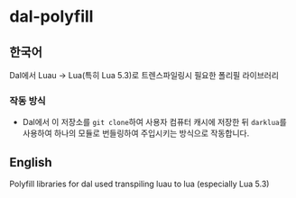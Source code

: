 # dal-polyfill

## 한국어
Dal에서 Luau -> Lua(특히 Lua 5.3)로 트렌스파일링시 필요한 폴리필 라이브러리

### 작동 방식
- Dal에서 이 저장소를 `git clone`하여 사용자 컴퓨터 캐시에 저장한 뒤 `darklua`를 사용하여 하나의 모듈로 번들링하여 주입시키는 방식으로 작동합니다.

## English
Polyfill libraries for dal used transpiling luau to lua (especially Lua 5.3)
